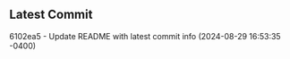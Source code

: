 
## Latest Commit
6102ea5 - Update README with latest commit info (2024-08-29 16:53:35 -0400) <Yunxi-Zhou>
